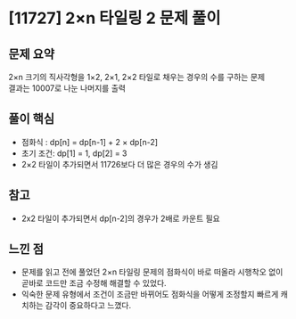 # [11727] 2×n 타일링 2 문제 풀이

## 문제 요약
2×n 크기의 직사각형을 1×2, 2×1, 2×2 타일로 채우는 경우의 수를 구하는 문제  
결과는 10007로 나눈 나머지를 출력

## 풀이 핵심
- 점화식 : dp[n] = dp[n-1] + 2 × dp[n-2]
- 초기 조건: dp[1] = 1, dp[2] = 3
- 2×2 타일이 추가되면서 11726보다 더 많은 경우의 수가 생김

## 참고
- 2x2 타일이 추가되면서 dp[n-2]의 경우가 2배로 카운트 필요

## 느낀 점
- 문제를 읽고 전에 풀었던 2×n 타일링 문제의 점화식이 바로 떠올라 시행착오 없이 곧바로 코드만 조금 수정해 해결할 수 있었다.
- 익숙한 문제 유형에서 조건이 조금만 바뀌어도 점화식을 어떻게 조정할지 빠르게 캐치하는 감각이 중요하다고 느꼈다.